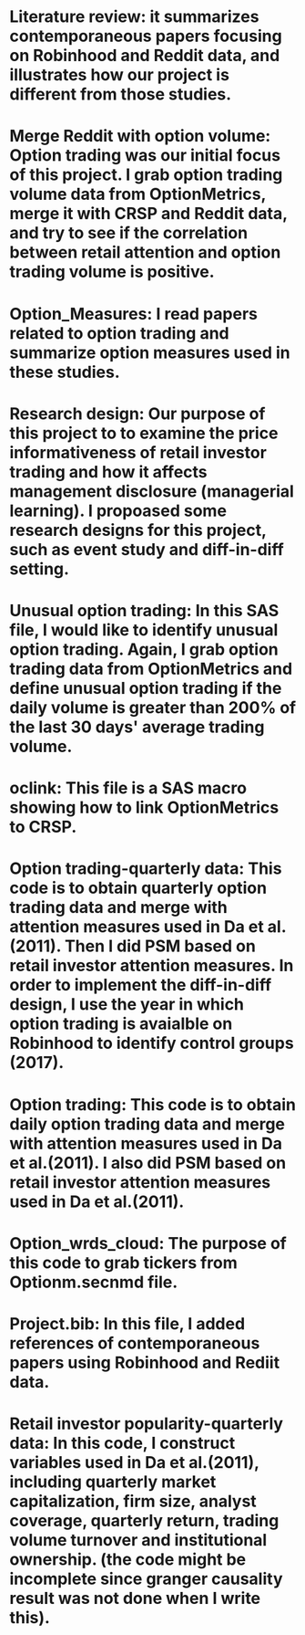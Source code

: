 # Literature review: it summarizes contemporaneous papers focusing on Robinhood and Reddit data, and illustrates how our project is different from those studies.
# Merge Reddit with option volume: Option trading was our initial focus of this project. I grab option trading volume data from OptionMetrics, merge it with CRSP and Reddit data, and try to see if the correlation between retail attention and option trading volume is positive.
# Option_Measures: I read papers related to option trading and summarize option measures used in these studies. 
# Research design: Our purpose of this project to to examine the price informativeness of retail investor trading and how it affects management disclosure (managerial learning). I propoased some research designs for this project, such as event study and diff-in-diff setting.
# Unusual option trading: In this SAS file, I would like to identify unusual option trading. Again, I grab option trading data from OptionMetrics and define unusual option trading if the daily volume is greater than 200% of the last 30 days' average trading volume. 
# oclink: This file is a SAS macro showing how to link OptionMetrics to CRSP. 
# Option trading-quarterly data: This code is to obtain quarterly option trading data and merge with attention measures used in Da et al.(2011). Then I did PSM based on retail investor attention measures. In order to implement the diff-in-diff design, I use the year in which option trading is avaialble on Robinhood to identify control groups (2017). 
# Option trading: This code is to obtain daily option trading data and merge with attention measures used in Da et al.(2011). I also did PSM based on retail investor attention measures used in Da et al.(2011).
# Option_wrds_cloud: The purpose of this code to grab tickers from Optionm.secnmd file. 
# Project.bib: In this file, I added references of contemporaneous papers using Robinhood and Rediit data. 
# Retail investor popularity-quarterly data: In this code, I construct variables used in Da et al.(2011), including quarterly market capitalization, firm size, analyst coverage, quarterly return, trading volume turnover and institutional ownership. (the code might be incomplete since granger causality result was not done when I write this).  
